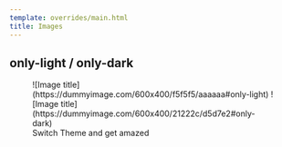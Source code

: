 ```yaml
---
template: overrides/main.html
title: Images
---
```


## only-light / only-dark

<figure markdown>
  ![Image title](https://dummyimage.com/600x400/f5f5f5/aaaaaa#only-light)
  ![Image title](https://dummyimage.com/600x400/21222c/d5d7e2#only-dark)
  <figcaption>Switch Theme and get amazed</figcaption>
</figure markdown>

